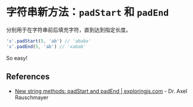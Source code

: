 # 字符串新方法：`padStart` 和 `padEnd`

分别用于在字符串前后填充字符，直到达到指定长度。

```javascript
'x'.padStart(5, 'ab') // 'ababx'
'x'.padEnd(5, 'ab') // 'xabab'
```

So easy!

## References

- [New string methods: padStart and padEnd | exploringjs.com](http://exploringjs.com/es2016-es2017/ch_string-padding.html) - Dr. Axel Rauschmayer